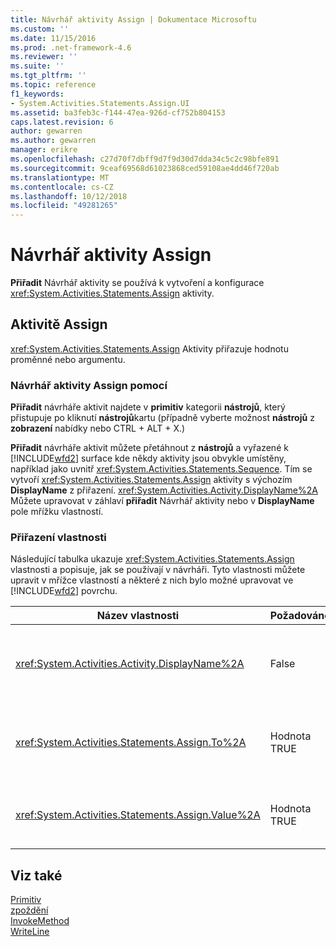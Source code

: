 ```yaml
---
title: Návrhář aktivity Assign | Dokumentace Microsoftu
ms.custom: ''
ms.date: 11/15/2016
ms.prod: .net-framework-4.6
ms.reviewer: ''
ms.suite: ''
ms.tgt_pltfrm: ''
ms.topic: reference
f1_keywords:
- System.Activities.Statements.Assign.UI
ms.assetid: ba3feb3c-f144-47ea-926d-cf752b804153
caps.latest.revision: 6
author: gewarren
ms.author: gewarren
manager: erikre
ms.openlocfilehash: c27d70f7dbff9d7f9d30d7dda34c5c2c98bfe891
ms.sourcegitcommit: 9ceaf69568d61023868ced59108ae4dd46f720ab
ms.translationtype: MT
ms.contentlocale: cs-CZ
ms.lasthandoff: 10/12/2018
ms.locfileid: "49281265"
---
```

# <a name="assign-activity-designer"></a>Návrhář aktivity Assign
**Přiřadit** Návrhář aktivity se používá k vytvoření a konfigurace <xref:System.Activities.Statements.Assign> aktivity.  
  
## <a name="the-assign-activity"></a>Aktivitě Assign  
 <xref:System.Activities.Statements.Assign> Aktivity přiřazuje hodnotu proměnné nebo argumentu.  
  
### <a name="using-the-assign-activity-designer"></a>Návrhář aktivity Assign pomocí  
 **Přiřadit** návrháře aktivit najdete v **primitiv** kategorii **nástrojů**, který přistupuje po kliknutí **nástrojů**kartu (případně vyberte možnost **nástrojů** z **zobrazení** nabídky nebo CTRL + ALT + X.)  
  
 **Přiřadit** návrháře aktivit můžete přetáhnout z **nástrojů** a vyřazené k [!INCLUDE[wfd2](../includes/wfd2-md.md)] surface kde někdy aktivity jsou obvykle umístěny, například jako uvnitř <xref:System.Activities.Statements.Sequence>. Tím se vytvoří <xref:System.Activities.Statements.Assign> aktivity s výchozím **DisplayName** z přiřazení. <xref:System.Activities.Activity.DisplayName%2A> Můžete upravovat v záhlaví **přiřadit** Návrhář aktivity nebo v **DisplayName** pole mřížku vlastností.  
  
### <a name="the-assign-properties"></a>Přiřazení vlastnosti  
 Následující tabulka ukazuje <xref:System.Activities.Statements.Assign> vlastnosti a popisuje, jak se používají v návrháři. Tyto vlastnosti můžete upravit v mřížce vlastností a některé z nich bylo možné upravovat ve [!INCLUDE[wfd2](../includes/wfd2-md.md)] povrchu.  
  
|Název vlastnosti|Požadováno|Použití|  
|-------------------|--------------|-----------|  
|<xref:System.Activities.Activity.DisplayName%2A>|False|Popisný název <xref:System.Activities.Statements.Assign> aktivity. Výchozí hodnota je přiřadit. I když <xref:System.Activities.Activity.DisplayName%2A> hodnota není bezpodmínečně nutné, je osvědčeným postupem je použití jednoho.|  
|<xref:System.Activities.Statements.Assign.To%2A>|Hodnota TRUE|Proměnné nebo argumentu, ke kterému <xref:System.Activities.Statements.Assign.Value%2A> je přiřazen. Toto musí být platným identifikátorem jazyka Visual Basic. Chcete-li nastavena vlastnost, zadejte výraz jazyka Visual Basic v **k** pole na **přiřadit** aktivity návrháře nebo v mřížce vlastností.|  
|<xref:System.Activities.Statements.Assign.Value%2A>|Hodnota TRUE|Hodnota, která je přiřazená k proměnné. Chcete-li nastavit <xref:System.Activities.Statements.Assign.Value%2A>, zadejte výraz jazyka Visual Basic v **hodnotu** pole na **přiřadit** aktivity návrháře nebo v mřížce vlastností.|  
  
## <a name="see-also"></a>Viz také  
 [Primitiv](../workflow-designer/primitives-activity-designers.md)   
 [zpoždění](../workflow-designer/delay-activity-designer.md)   
 [InvokeMethod](../workflow-designer/invokemethod-activity-designer.md)   
 [WriteLine](../workflow-designer/writeline-activity-designer.md)